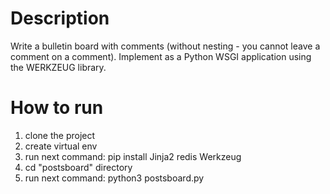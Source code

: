 # Description
Write a bulletin board with comments (without nesting - you cannot leave a comment on a comment).
Implement as a Python WSGI application using the WERKZEUG library.

# How to run
1. clone the project
2. create virtual env
3. run next command: pip install Jinja2 redis Werkzeug
4. cd "postsboard" directory
5. run next command: python3 postsboard.py
